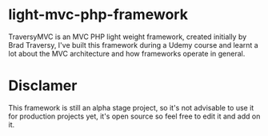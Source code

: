 # light-mvc-php-framework
TraversyMVC is an MVC PHP light weight framework, created initially by Brad Traversy, I've built this framework during a Udemy course and learnt a lot about the MVC architecture and how frameworks operate in general.


# Disclamer
This framework is still an alpha stage project, so it's not advisable to use it for production projects yet, it's open source so feel free to edit it and add on it.
